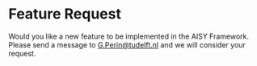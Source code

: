 # Feature Request

Would you like a new feature to be implemented in the AISY Framework. Please send a message to G.Perin@tudelft.nl and we will consider your 
request.